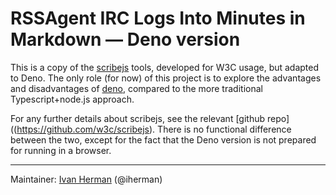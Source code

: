 # RSSAgent IRC Logs Into Minutes in Markdown — Deno version

This is a copy of the [scribejs](https://github.com/w3c/scribejs) tools, developed for W3C usage, but adapted to Deno. The only role (for now) of this project is to explore the advantages and disadvantages of [deno](https://deno.land), compared to the more traditional Typescript+node.js approach.

For any further details about scribejs, see the relevant [github repo]((https://github.com/w3c/scribejs). There is no functional difference between the two, except for the fact that the Deno version is not prepared for running in a browser.

---

Maintainer: [Ivan Herman](https://ivan-herman.net/professional/) (@iherman)
